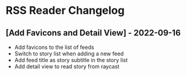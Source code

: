 # RSS Reader Changelog

## [Add Favicons and Detail View] - 2022-09-16

- Add favicons to the list of feeds
- Switch to story list when adding a new feed
- Add feed title as story subtitle in the story list
- Add detail view to read story from raycast
